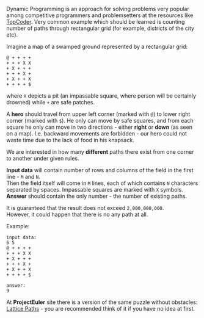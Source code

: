 <!-- #Paths in the Grid -->
Dynamic Programming is an approach for solving problems very popular among competitive programmers and problemsetters
at the resources like [TopCoder](http://topcoder.com/tc). Very common example which should be learned is counting
number of paths through rectangular grid (for example, districts of the city etc).

Imagine a map of a swamped ground represented by a rectangular grid:

    @ + + + +
    + + + X X
    + X + + +
    + + + X +
	+ X + + X
	+ + + + $

where `X` depicts a pit (an impassable square, where person will be certainly drowned) while `+` are safe patches.

A **hero** should travel from upper left corner (marked with `@`) to lower right corner (marked with `$`). He only can
move by safe squares, and from each square he only can move in two directions - either **right** or **down**
(as seen on a map). I.e. backward movements are forbidden - our hero could not waste time due to the lack of food in
his knapsack.

We are interested in how many **different** paths there exist from one corner to another under given rules.

**Input data** will contain number of rows and columns of the field in the first line - `M` and `N`.  
Then the field itself will come in `M` lines, each of which contains `N` characters separated by spaces.
Impassable squares are marked with `X` symbols.  
**Answer** should contain the only number - the number of existing paths.

It is guaranteed that the result does not exceed `2,000,000,000`.  
However, it could happen that there is no any path at all.

Example:

    input data:
	6 5
    @ + + + +
    + + + X X
    + X + + +
    + + + X +
	+ X + + X
	+ + + + $
	
	answer:
	9

At **ProjectEuler** site there is a version of the same puzzle without obstacles:
[Lattice Paths](http://projecteuler.net/problem=15) - you are recommended think of it if you have no idea at first.